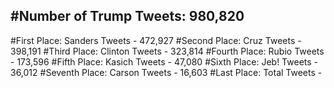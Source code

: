 #Number of Trump Tweets: 980,820
---
#First Place: Sanders Tweets - 472,927
#Second Place: Cruz Tweets - 398,191
#Third Place: Clinton Tweets - 323,814
#Fourth Place: Rubio Tweets - 173,596
#Fifth Place: Kasich Tweets - 47,080
#Sixth Place: Jeb! Tweets - 36,012
#Seventh Place: Carson Tweets - 16,603
#Last Place: Total Tweets -  
